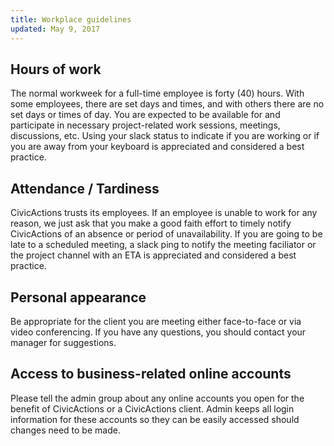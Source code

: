 ```yaml
---
title: Workplace guidelines
updated: May 9, 2017
---
```


## Hours of work

The normal workweek for a full-time employee is forty (40) hours. With some employees, there are set days and times, and with others there are no set days or times of day. You are expected to be available for and participate in necessary project-related work sessions, meetings, discussions, etc. Using your slack status to indicate if you are working or if you are away from your keyboard is appreciated and considered a best practice.

## Attendance / Tardiness

CivicActions trusts its employees. If an employee is unable to work for any reason, we just ask that you make a good faith effort to timely notify CivicActions of an absence or period of unavailability. If you are going to be late to a scheduled meeting, a slack ping to notify the meeting faciliator or the project channel with an ETA is appreciated and considered a best practice.

## Personal appearance

Be appropriate for the client you are meeting either face-to-face or via video conferencing. If you have any questions, you should contact your manager for suggestions.

## Access to business-related online accounts

Please tell the admin group about any online accounts you open for the benefit of CivicActions or a CivicActions client. Admin keeps all login information for these accounts so they can be easily accessed should changes need to be made.
